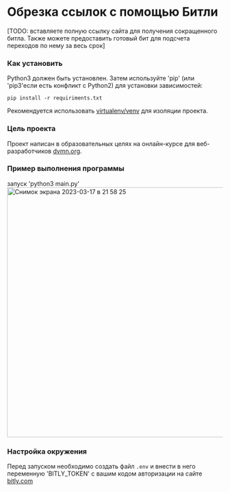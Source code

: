 # Обрезка ссылок с помощью Битли

[TODO: вставляете полную ссылку сайта для получения сокращенного битла. Также можете предоставить готовый бит для подсчета переходов по нему за весь срок]

### Как установить

Python3 должен быть установлен.
Затем используйте 'pip' (или 'pip3'если есть конфликт с Python2) для установки зависимостей:

```
pip install -r requiriments.txt
```

Рекомендуется использовать [virtualenv/venv](https://docs.python.org/3/library/venv.html) для изоляции проекта.

### Цель проекта

Проект написан в образовательных целях на онлайн-курсе для веб-разработчиков [dvmn.org](https://dvmn.org/).

### Пример выполнения программы

запуск 'python3 main.py'
<img width="583" alt="Снимок экрана 2023-03-17 в 21 58 25" src="https://user-images.githubusercontent.com/126498671/225970268-df912dcc-00d6-4ae3-9ad8-cedff2bb907e.png">

### Настройка окружения

Перед запуском необходимо создать файл ```.env``` и внести в него переменную 'BITLY_TOKEN' с вашим кодом авторизации на сайте [bitly.com](https://app.bitly.com/) 
